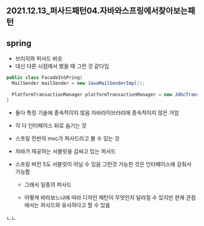 ## 2021.12.13_퍼사드패턴04.자바와스프링에서찾아보는패턴

## spring

- 브리지와 퍼사드 비슷
- 대신 다른 시점에서 봤을 때 그런 것 같다임

~~~java
public class FacadeInSPring{
  MailSender mailSender = new JavaMailSenderImpl();
  
  PlatformTransactionManager platformTransactionManager = new JdbcTranscationManager();
}
~~~

- 둘다 특정 기술에 종속적이지 않음 자바라이브러리에 종속적이지 않은 거임

- 각 다 인터페이스 뒤로 숨기는 것

- 스프링 전반의 mvc가 퍼사드라고 볼 수 있는 것

- 자바가 제공하는 서블릿을 감싸고 있는 퍼사드

- 스프링 버전 5도 서블릿이 아닐 수 있음 그런것 가능한 것은 인터페이스에 감춰서 가능함

  - 그래서 일종의 퍼사드

  - 어떻게 바라보느냐에 따라 디자인 패턴이 무엇인지 달라질 수 있지만 현재 관점에서는 퍼사드와 유사하다고 할 수 있음

ㄴㄴ

